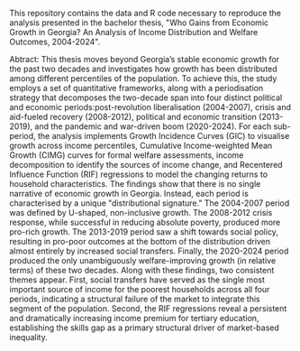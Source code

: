 This repository contains the data and R code necessary to reproduce the analysis presented in the bachelor thesis, "Who Gains from Economic Growth in Georgia? An Analysis of Income Distribution and Welfare Outcomes, 2004-2024".

Abtract: 
This thesis moves beyond Georgia’s stable economic growth for the past two decades and investigates how growth has been distributed among different percentiles of the population. To achieve this, the study employs a set of quantitative frameworks, along with a periodisation strategy that decomposes 
the two-decade span into four distinct political and economic periods:post-revolution liberalisation (2004-2007), crisis and aid-fueled recovery (2008-2012), political and economic transition (2013-2019), and the pandemic and war-driven boom (2020-2024).
For each sub-period, the analysis implements Growth Incidence Curves (GIC) to visualise growth across income percentiles, Cumulative Income-weighted Mean Growth (CIMG) curves for formal welfare assessments, 
income decomposition to identify the sources of income change, and Recentered Influence Function (RIF) regressions to model the changing returns to household characteristics.
The findings show that there is no single narrative of economic growth in Georgia. Instead, each period is characterised by a unique "distributional signature." 
The 2004-2007 period was defined by U-shaped, non-inclusive growth. The 2008-2012 crisis response, while successful in reducing absolute poverty, produced more pro-rich growth. 
The 2013-2019 period saw a shift towards social policy, resulting in pro-poor outcomes at the bottom of the distribution driven almost entirely by increased social transfers. Finally, the 2020-2024 period produced the only unambiguously welfare-improving growth (in relative terms) of these two decades.
Along with these findings, two consistent themes appear. First, social transfers have served as the single most important source of income for the poorest households across all four periods, indicating a structural failure of the market to integrate this segment of the population. 
Second, the RIF regressions reveal a persistent and dramatically increasing income premium for tertiary education, establishing the skills gap as a primary structural driver of market-based inequality.
